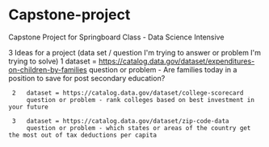 # Capstone-project
Capstone Project for Springboard Class - Data Science Intensive

3 Ideas for a project  (data set / question I'm trying to answer or problem I'm trying to solve)
     1   dataset = https://catalog.data.gov/dataset/expenditures-on-children-by-families
         question or problem - Are families today in a position to save for post secondary education?
         
     2   dataset = https://catalog.data.gov/dataset/college-scorecard
         question or problem - rank colleges based on best investment in your future
     
     3   dataset = https://catalog.data.gov/dataset/zip-code-data
         question or problem - which states or areas of the country get the most out of tax deductions per capita
